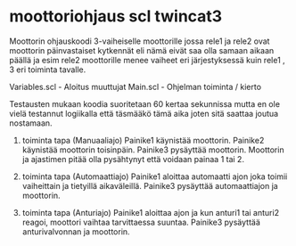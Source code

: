 # moottoriohjaus scl twincat3

Moottorin ohjauskoodi 3-vaiheiselle moottorille jossa rele1 ja rele2 ovat moottorin päinvastaiset kytkennät eli
nämä eivät saa olla samaan aikaan päällä ja esim rele2 moottorille menee vaiheet eri järjestyksessä kuin rele1 , 3 eri toiminta tavalle. 

Variables.scl - Aloitus muuttujat
Main.scl - Ohjelman toiminta / kierto

Testausten mukaan koodia suoritetaan 60 kertaa sekunnissa mutta en ole vielä testannut logiikalla
että täsmääkö tämä aika joten sitä saattaa joutua nostamaan. 

1. toiminta tapa (Manuaaliajo)
   Painike1 käynistää moottorin.
   Painike2 käynistää moottorin toisinpäin.
   Painike3 pysäyttää moottorin.
   Moottorin ja ajastimen pitää olla pysähtynyt että voidaan painaa 1 tai 2.

2. toiminta tapa (Automaattiajo)
   Painike1 aloittaa automaatti ajon joka toimii vaiheittain ja
   tietyillä aikaväleillä. Painike3 pysäyttää automaattiajon ja moottorin.

3. toiminta tapa (Anturiajo)
   Painike1 aloittaa ajon ja kun anturi1 tai anturi2 reagoi,
   moottori vaihtaa tarvittaessa suuntaa.
   Painike3 pysäyttää anturivalvonnan ja moottorin.
